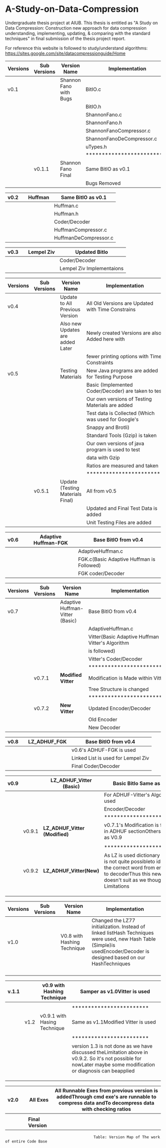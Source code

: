 # A-Study-on-Data-Compression

Undergraduate thesis project at AIUB. This thesis is entitled as "A Study on Data Compression: Construction new approach for data
compression understanding, implementing, updating, & comparing with the standard techniques" in final submission of the thesis project report.

For reference this website is followed to study/understand algorithms: https://sites.google.com/site/datacompressionguide/Home

| Versions | Sub Versions | Version Name | Implementation |
| --- | --- | --- | --- |
| v0.1 |   | Shannon Fano with Bugs | BitIO.c |
|   |   |   | BitIO.h |
|   |   |   | ShannonFano.c |
|   |   |   | ShannonFano.h |
|   |   |   | ShannonFanoCompressor.c |
|   |   |   | ShannonFanoDeCompressor.c |
|   |   |   | uTypes.h |
|   |   |   | \*\*\*\*\*\*\*\*\*\*\*\*\*\*\*\*\*\*\*\*\*\*\*\*\*\* |
|   | v0.1.1 | Shannon Fano Final | Same BitIO as v0.1 |
|   |   |   | Bugs Removed |

| v0.2 |   | Huffman | Same BitIO as v0.1 |
| --- | --- | --- | --- |
|   |   |   | Huffman.c |
|   |   |   | Huffman.h |
|   |   |   | Coder/Decoder |
|   |   |   | HuffmanCompressor.c |
|   |   |   | HuffmanDeCompressor.c |

| v0.3 |   | Lempel Ziv | Updated BitIo |
| --- | --- | --- | --- |
|   |   |   | Coder/Decoder |
|   |   |   | Lempel Ziv Implementaions |

| Versions | Sub Versions | Version Name | Implementation |
| --- | --- | --- | --- |
| v0.4 |   | Update to All Previous Version | All Old Versions are Updated with Time Constrains |
|   |   | Also new Updates are added Later | Newly created Versions are also Added here with |
|   |   |   | fewer printing options with Time Constraints |
| v0.5 |   | Testing Materials | New Java programs are added for Testing Purpose |
|   |   |   | Basic (Implemented Coder/Decoder) are taken to test |
|   |   |   | Our own versions of Testing Materials are added |
|   |   |   | Test data is Collected (Which was used for Google&#39;s |
|   |   |   | Snappy and Brotli) |
|   |   |   | Standard Tools (Gzip) is taken |
|   |   |   | Our own versions of java program is used to test |
|   |   |   | data with Gzip |
|   |   |   | Ratios are measured and taken |
|   |   |   | \*\*\*\*\*\*\*\*\*\*\*\*\*\*\*\*\*\*\*\*\*\*\*\* |
|   | v0.5.1 | Update (Testing Materials Final) | All from v0.5 |
|   |   |   | Updated and Final Test Data is added |
|   |   |   | Unit Testing Files are added |

| v0.6 |   | **Adaptive Huffman-FGK** | Base BitIO from v0.4 |
| --- | --- | --- | --- |
|   |   |   | AdaptiveHuffman.c |
|   |   |   | FGK.c(Basic Adaptive Huffman is Followed) |
|   |   |   | FGK coder/Decoder |

| Versions | Sub Versions | Version Name | Implementation |
| --- | --- | --- | --- |
| v0.7 |   | Adaptive Huffman-Vitter (Basic) | Base BitIO from v0.4 |
|   |   |   | AdaptiveHuffman.c |
|   |   |   | Vitter(Basic Adaptive Huffman Vitter&#39;s Algorithm |
|   |   |   | is followed) |
|   |   |   | Vitter&#39;s Coder/Decoder |
|   |   |   | \*\*\*\*\*\*\*\*\*\*\*\*\*\*\*\*\*\*\*\*\*\*\*\*\*\* |
|   | v0.7.1 | **Modified Vitter** | Modification is Made within Vitter&#39;s |
|   |   |   | Tree Structure is changed |
|   |   |   | \*\*\*\*\*\*\*\*\*\*\*\*\*\*\*\*\*\*\*\*\*\*\*\*\*\* |
|   | v0.7.2 | **New Vitter** | Updated Encoder/Decoder |
|   |   |   | Old Encoder |
|   |   |   | New Decoder |

| v0.8 |   | **LZ\_ADHUF\_FGK** | Base BitIO from v0.4 |
| --- | --- | --- | --- |
|   |   |   | v0.6&#39;s ADHUF-FGK is used |
|   |   |   | Linked List is used for Lempel Ziv |
|   |   |   | Final Coder/Decoder |

| v0.9 |   | **LZ\_ADHUF\_Vitter (Basic)** | Basic BitIo Same as v0.8 |
| --- | --- | --- | --- |
|   |   |   | For ADHUF-Vitter&#39;s Algorithm is used |
|   |   |   | Encoder/Decoder |
|   |   |   | \*\*\*\*\*\*\*\*\*\*\*\*\*\*\*\*\*\*\*\*\*\*\*\* |
|   | v0.9.1 | **LZ\_ADHUF\_Vitter (Modified)** | v0.7.1&#39;s Modification is followed in ADHUF sectionOthers-Same as V0.9 |
|   |   |   |
|   |   |   | \*\*\*\*\*\*\*\*\*\*\*\*\*\*\*\*\*\*\*\*\*\*\*\* |
|   | v0.9.2 | **LZ\_ADHUF\_Vitter(New)** | As LZ is used dictionary search is not quite possibleto identify the correct word from encoder to decoderThus this new method doesn&#39;t suit as we thought.It&#39;s Limitations |
|   |   |   |
|   |   |   |
|   |   |   |

| Versions | Sub Versions | Version Name | Implementation |
| --- | --- | --- | --- |
| v1.0 |   | V0.8 with Hashing Technique | Changed the LZ77 initialization. Instead of linked listHash Techniques were used, new Hash Table (Simple)is usedEncoder/Decoder is designed based on our HashTechniques |
|   |   |   |
|   |   |   |
|   |   |   |
|   |   |   |

| v.1.1 |   | v0.9 with Hashing Technique | Samper as v1.0Vitter is used |
| --- | --- | --- | --- |
|   |   |   |
|   |   |   | \*\*\*\*\*\*\*\*\*\*\*\*\*\*\*\*\*\*\*\*\*\*\*\* |
|   | v1.2 | v0.9.1 with Hasing Technique | Same as v1.1Modified Vitter is used |
|   |   |   |
|   |   |   | \*\*\*\*\*\*\*\*\*\*\*\*\*\*\*\*\*\*\*\*\*\*\*\* |
|   |   |   | version 1.3 is not done as we have discussed theLimitation above in v0.9.2. So it&#39;s not possible for nowLater maybe some modification or diagnosis can beapplied |
|   |   |   |
|   |   |   |
|   |   |   |

| v2.0 |   | All Exes | All Runnable Exes from previous version is addedThrough cmd exe&#39;s are runnable to compress data andTo decompress data with checking ratios |
| --- | --- | --- | --- |
|   |   |   |
|   |   |   **Final Version** |


                                            Table: Version Map of The work of entire Code Base
